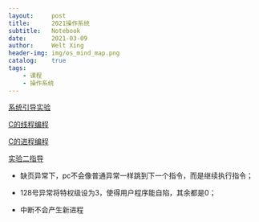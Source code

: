 ```yaml
---
layout:     post
title:      2021操作系统
subtitle:   Notebook
date:       2021-03-09
author:     Welt Xing
header-img: img/os_mind_map.png
catalog:    true
tags:
    - 课程
    - 操作系统
---
```


[系统引导实验](https://welts.xyz/2021/03/11/lab1/)

[C的线程编程](https://welts.xyz/2021/03/16/multi_thread/)

[C的进程编程](https://welts.xyz/2021/03/16/multi_process/)

[实验二指导](https://welts.xyz/2021/04/08/lab2-guide/)

* 缺页异常下，pc不会像普通异常一样跳到下一个指令，而是继续执行指令；

* 128号异常将特权级设为3，使得用户程序能自陷，其余都是0；
* 中断不会产生新进程
